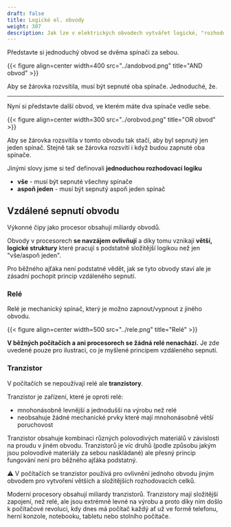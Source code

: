 ```yaml
---
draft: false
title: Logické el. obvody
weight: 307
description: Jak lze v elektrických obvodech vytvářet logické, "rozhodovací" obvody, co je relé a k čemu je v počítačích tranzistor
---
```


Představte si jednoduchý obvod se dvěma spínači za sebou.

{{< figure align=center width=400 src="../andobvod.png" title="AND obvod" >}}

Aby se žárovka rozvsítila, musí být sepnuté oba spínače. Jednoduché, že.

---

Nyní si představte další obvod, ve kterém máte dva spínače vedle sebe.

{{< figure align=center width=300 src="../orobvod.png" title="OR obvod" >}}

Aby se žárovka rozsvítila v tomto obvodu tak stačí, aby byl sepnutý jen jeden spínač. Stejně tak se žárovka rozsvítí i když budou zapnuté oba spínače.

Jinými slovy jsme si teď definovali **jednoduchou rozhodovací logiku**

- **vše** - musí být sepnuté všechny spínače
- **aspoň jeden** - musí být sepnutý aspoň jeden spínač

## Vzdálené sepnutí obvodu

Výkonné čipy jako procesor obsahují miliardy obvodů.

Obvody v procesorech **se navzájem ovlivňují** a díky tomu vznikají **větší, logické struktury** které pracují s podstatně složitější logikou než jen "vše/aspoň jeden".

Pro běžného ajťáka není podstatné vědět, jak se tyto obvody staví ale je zásadní pochopit princip vzdáleného sepnutí.

### Relé

Relé je mechanický spínač, který je možno zapnout/vypnout z jiného obvodu.

{{< figure align=center width=500 src="../rele.png" title="Relé" >}}

**V běžných počítačích a ani procesorech se žádná relé nenachází.** Je zde uvedené pouze pro ilustraci, co je myšlené principem vzdáleného sepnutí.

### Tranzistor

V počítačích se nepoužívají relé ale **tranzistory**.

Tranzistor je zařízení, které je oproti relé:

- mnohonásobně levnější a jednodušší na výrobu než relé
- neobsahuje žádné mechanické prvky které mají mnohonásobně větší poruchovost

Tranzistor obsahuje kombinaci různých polovodivých materiálů v závislosti na proudu v jiném obvodu. Tranzistorů je víc druhů (podle způsobu jakým jsou polovodivé materiály za sebou naskládané) ale přesný princip fungování není pro běžného ajťáka podstatný.

<div class="note-blue">

⚠️ V počítačích se tranzistor používá pro ovlivnění jednoho obvodu jiným obvodem pro vytvoření větších a složitějších rozhodovacích celků.

</div>

Moderní procesory obsahují miliardy tranzistorů. Tranzistory mají složitější zapojení, než relé, ale jsou extrémně levné na výrobu a proto díky nim došlo k počítačové revoluci, kdy dnes má počítač každý ať už ve formě telefonu, herní konzole, notebooku, tabletu nebo stolního počítače.